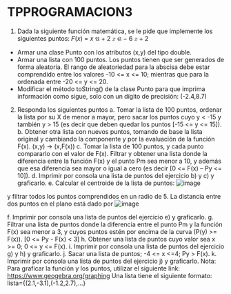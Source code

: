 # TPPROGRAMACION3


1. Dada la siguiente función matemática, se le pide que implemente los siguientes
puntos:
𝐹(𝑥) = 𝑥
ଷ + 2 𝑥
ଶ − 6 𝑥 + 2
* Armar una clase Punto con los atributos (x,y) del tipo double.
* Armar una lista con 100 puntos. Los puntos tienen que ser generados de forma
aleatoria. El rango de aleatoriedad para la abscisa debe estar comprendido entre
los valores -10 <= x <= 10; mientras que para la ordenada entre -20 <= y <= 20.
* Modificar el método toString() de la clase Punto para que imprima información
como sigue, solo con un dígito de precisión: (-2.4,8.7)
2. Responda los siguientes puntos
a. Tomar la lista de 100 puntos, ordenar la lista por su X de menor a mayor, pero
sacar los puntos cuyo y < -15 y también y > 15 (es decir que deben quedar los
puntos [-15 <= y <= 15]).
b. Obtener otra lista con nuevos puntos, tomando de base la lista original y
cambiando la componente y por la evaluación de la función F(x). (x,y) ->
(x,F(x))
c. Tomar la lista de 100 puntos, y cada punto compararlo con el valor de F(x).
Filtrar y obtener una lista donde la diferencia entre la función F(x) y el punto
Pm sea menor a 10, y además que esa diferencia sea mayor o igual a cero (es
decir [0 <= F(x) – Py <= 10]).
d. Imprimir por consola una lista de puntos del ejercicio b) y c) y graficarlo.
e. Calcular el centroide de la lista de puntos: ![image](https://github.com/JonaCardozoo/TPPROGRAMACION3/assets/102664372/607a120d-3970-4173-ae82-f08e431c9cb5)

y filtrar todos
los puntos comprendidos en un radio de 5. La distancia entre dos puntos en el
plano está dado por
![image](https://github.com/JonaCardozoo/TPPROGRAMACION3/assets/102664372/00b445fe-1121-4376-8370-fb4385a21013)

f. Imprimir por consola una lista de puntos del ejercicio e) y graficarlo.
g. Filtrar una lista de puntos donde la diferencia entre el punto Pm y la función
F(x) sea menor a 3, y cuyos puntos estén por encima de la curva (P(y) >= F(x)).
[0 <= Py - F(x) < 3]
h. Obtener una lista de puntos cuyo valor sea x >= 0; 0 <= y <= F(x).
i. Imprimir por consola una lista de puntos del ejercicio g) y h) y graficarlo.
j. Sacar una lista de puntos; -4 <= x <=4; Py > F(x).
k. Imprimir por consola una lista de puntos del ejercicio j) y graficarlo.
Nota: Para graficar la función y los puntos, utilizar el siguiente link:
https://www.geogebra.org/graphing
Una lista tiene el siguiente formato: lista={(2.1,-3.1),(-1.2,2.7),…} 

 
